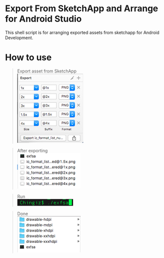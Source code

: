 # Export From SketchApp and Arrange for Android Studio
This shell script is for arranging exported assets from sketchapp for Android Development.

# How to use
> Export asset from SketchApp
<br><img src = "https://raw.githubusercontent.com/Chingiz/exfsa/master/exporting_from_sketch.png">

> After exporting
<br><img src = "https://raw.githubusercontent.com/Chingiz/exfsa/master/after_exporting.png">

> Run
<br><img src = "https://raw.githubusercontent.com/Chingiz/exfsa/master/run.png">

> Done
<br><img src = "https://raw.githubusercontent.com/Chingiz/exfsa/master/and_done.png">